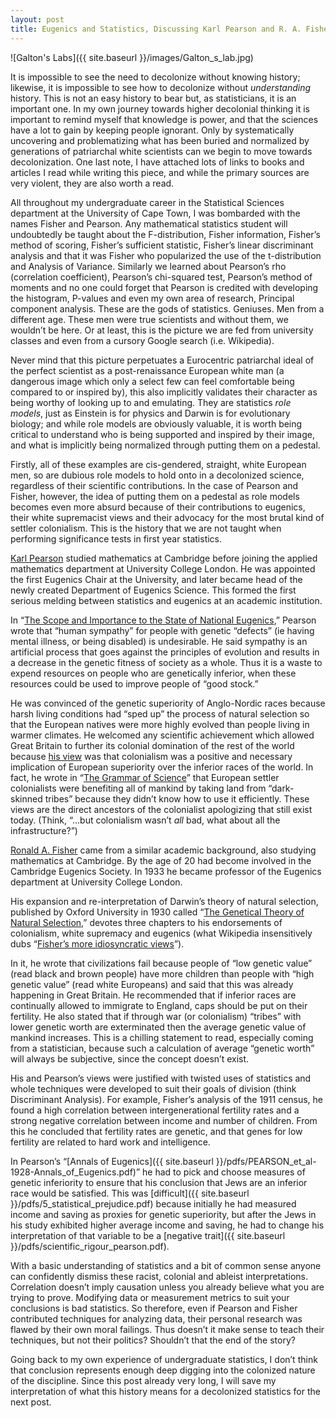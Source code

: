 ```yaml
---
layout: post
title: Eugenics and Statistics, Discussing Karl Pearson and R. A. Fisher
---
```


![Galton's Labs]({{ site.baseurl }}/images/Galton_s_lab.jpg)

It is impossible to see the need to decolonize without knowing history; likewise, it is impossible to see how to decolonize without *understanding* history. This is not an easy history to bear but, as statisticians, it is an important one. In my own journey towards higher decolonial thinking it is important to remind myself that knowledge is power, and that the sciences have a lot to gain by keeping people ignorant. Only by systematically uncovering and problematizing what has been buried and normalized by generations of patriarchal white scientists can we begin to move towards decolonization. One last note, I have attached lots of links to books and articles I read while writing this piece, and while the primary sources are very violent, they are also worth a read.

All throughout my undergraduate career in the Statistical Sciences department at the University of Cape Town, I was bombarded with the names Fisher and Pearson. Any mathematical statistics student will undoubtedly be taught about the F-distribution, Fisher information, Fisher’s method of scoring, Fisher’s sufficient statistic, Fisher’s linear discriminant analysis and that it was Fisher who popularized the use of the t-distribution and Analysis of Variance. Similarly we learned about Pearson’s rho (correlation coefficient), Pearson’s chi-squared test, Pearson’s method of moments and no one could forget that Pearson is credited with developing the histogram, P-values and even my own area of research, Principal component analysis. These are the gods of statistics. Geniuses. Men from a different age. These men were true scientists and without them, we wouldn’t be here. Or at least, this is the picture we are fed from university classes and even from a cursory Google search (i.e. Wikipedia).

Never mind that this picture perpetuates a Eurocentric patriarchal ideal of the perfect scientist as a post-renaissance European white man (a dangerous image which only a select few can feel comfortable being compared to or inspired by), this also implicitly validates their character as being worthy of looking up to and emulating. They are statistics *role models*, just as Einstein is for physics and Darwin is for evolutionary biology; and while role models are obviously valuable, it is worth being critical to understand who is being supported and inspired by their image, and what is implicitly being normalized through putting them on a pedestal.  

Firstly, all of these examples are cis-gendered, straight, white European men, so are dubious role models to hold onto in a decolonized science, regardless of their scientific contributions. In the case of Pearson and Fisher, however, the idea of putting them on a pedestal as role models becomes even more absurd because of their contributions to eugenics, their white supremacist views and their advocacy for the most brutal kind of settler colonialism. This is the history that we are not taught when performing significance tests in first year statistics.
 
 [Karl Pearson](https://en.wikipedia.org/wiki/Karl_Pearson) studied mathematics at Cambridge before joining the applied mathematics department at University College London. He was appointed the first Eugenics Chair at the University, and later became head of the newly created Department of Eugenics Science. This formed the first serious melding between statistics and eugenics at an academic institution.

 In “[The Scope and Importance to the State of National Eugenics](https://archive.org/stream/scopeimportancet02pear#page/24/mode/2up/search/race),” Pearson wrote that “human sympathy” for people with genetic “defects” (ie having mental illness, or being disabled) is undesirable. He said sympathy is an artificial process that goes against the principles of evolution and results in a decrease in the genetic fitness of society as a whole. Thus it is a waste to expend resources on people who are genetically inferior, when these resources could be used to improve people of “good stock.”

 He was convinced of the genetic superiority of Anglo-Nordic races because harsh living conditions had “sped up” the process of natural selection so that the European natives were more highly evolved than people living in warmer climates.  He welcomed any scientific achievement which allowed Great Britain to further its colonial domination of the rest of the world because [his view](https://archive.org/stream/nationallifefro00peargoog#page/n18/mode/2up) was that colonialism was a positive and necessary implication of European superiority over the inferior races of the world. In fact, he wrote in “[The Grammar of Science](https://archive.org/stream/grammarofscience00pearrich#page/438/mode/2up)” that European settler colonialists were benefiting all of mankind by taking land from “dark-skinned tribes” because they didn’t know how to use it efficiently. These views are the direct ancestors of the colonialist apologizing that still exist today. (Think, “…but colonialism wasn’t *all* bad, what about all the infrastructure?”)

 [Ronald A. Fisher](https://en.wikipedia.org/wiki/Ronald_Fisher) came from a similar academic background, also studying mathematics at Cambridge. By the age of 20 had become involved in the Cambridge Eugenics Society. In 1933 he became professor of the Eugenics department at University College London. 

 His expansion and re-interpretation of Darwin’s theory of natural selection, published by Oxford University in 1930 called “[The Genetical Theory of Natural Selection](https://archive.org/stream/geneticaltheoryo00fishuoft#page/200/mode/2up),” devotes three chapters to his endorsements of colonialism, white supremacy and eugenics (what Wikipedia insensitively dubs “[Fisher’s more idiosyncratic views](https://en.wikipedia.org/wiki/The_Genetical_Theory_of_Natural_Selection)”). 

 In it, he wrote that civilizations fail because people of “low genetic value” (read black and brown people) have more children than people with “high genetic value” (read white Europeans) and said that this was already happening in Great Britain. He recommended that if inferior races are continually allowed to immigrate to England, caps should be put on their fertility. He also stated that if through war (or colonialism) “tribes” with lower genetic worth are exterminated then the average genetic value of mankind increases. This is a chilling statement to read, especially coming from a statistician, because such a calculation of average “genetic worth” will always be subjective, since the concept doesn’t exist.

 His and Pearson’s views were justified with twisted uses of statistics and whole techniques were developed to suit their goals of division (think Discriminant Analysis). For example, Fisher’s analysis of the 1911 census, he found a high correlation between intergenerational fertility rates and a strong negative correlation between income and number of children. From this he concluded that fertility rates are genetic, and that genes for low fertility are related to hard work and intelligence.

 In Pearson’s “[Annals of Eugenics]({{ site.baseurl }}/pdfs/PEARSON_et_al-1928-Annals_of_Eugenics.pdf)” he had to pick and choose measures of genetic inferiority to ensure that his conclusion that Jews are an inferior race would be satisfied. This was [difficult]({{ site.baseurl }}/pdfs/5_statistical_prejudice.pdf) because initially he had measured income and saving as proxies for genetic superiority, but after the Jews in his study exhibited higher average income and saving, he had to change his interpretation of that variable to be a [negative trait]({{ site.baseurl }}/pdfs/scientific_rigour_pearson.pdf).

 With a basic understanding of statistics and a bit of common sense anyone can confidently dismiss these racist, colonial and ableist interpretations. Correlation doesn’t imply causation unless you already believe what you are trying to prove.  Modifying data or measurement metrics to suit your conclusions is bad statistics. So therefore, even if Pearson and Fisher contributed techniques for analyzing data, their personal research was flawed by their own moral failings.  Thus doesn’t it make sense to teach their techniques, but not their politics? Shouldn’t that the end of the story?

 Going back to my own experience of undergraduate statistics, I don’t think that conclusion represents enough deep digging into the colonized nature of the discipline.  Since this post already very long, I will save my interpretation of what this history means for a decolonized statistics for the next post.

